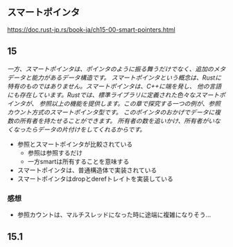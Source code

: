 ## スマートポインタ
https://doc.rust-jp.rs/book-ja/ch15-00-smart-pointers.html

## 15
*一方、スマートポインタは、ポインタのように振る舞うだけでなく、追加のメタデータと能力があるデータ構造です。 スマートポインタという概念は、Rustに特有のものではありません。スマートポインタは、C++に端を発し、 他の言語にも存在しています。Rustでは、標準ライブラリに定義された色々なスマートポインタが、 参照以上の機能を提供します。この章で探究する一つの例が、参照カウント方式のスマートポインタ型です。 このポインタのおかげでデータに複数の所有者を持たせることができます。 所有者の数を追いかけ、所有者がいなくなったらデータの片付けをしてくれるからです。*
* 参照とスマートポインタが比較されている
  * 参照は参照するだけ
  * 一方smartは所有することを意味する
* スマートポインタは、普通構造体で実装されている
* スマートポインタはdropとderefトレイトを実装している

### 感想
* 参照カウントは、マルチスレッドになった時に途端に複雑になりそう...

## 15.1